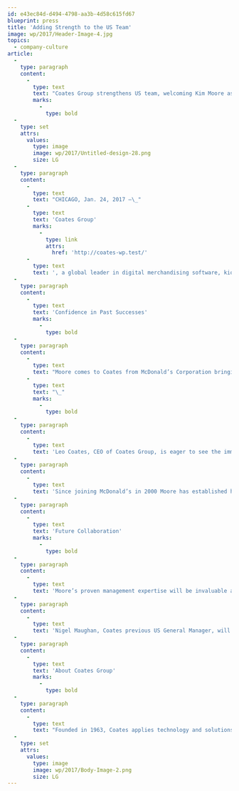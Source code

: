 ```yaml
---
id: e43ec84d-d494-4798-aa3b-4d58c615fd67
blueprint: press
title: 'Adding Strength to the US Team'
image: wp/2017/Header-Image-4.jpg
topics:
  - company-culture
article:
  -
    type: paragraph
    content:
      -
        type: text
        text: "Coates Group strengthens US team, welcoming Kim Moore as General Manager\_"
        marks:
          -
            type: bold
  -
    type: set
    attrs:
      values:
        type: image
        image: wp/2017/Untitled-design-28.png
        size: LG
  -
    type: paragraph
    content:
      -
        type: text
        text: "CHICAGO, Jan. 24, 2017 —\_"
      -
        type: text
        text: 'Coates Group'
        marks:
          -
            type: link
            attrs:
              href: 'http://coates-wp.test/'
      -
        type: text
        text: ', a global leader in digital merchandising software, kiosks, and digital drive-thrus is preparing for an outstanding 2017, and is thrilled to welcome Kim Moore as the new US General Manager. With the strong addition to an already dynamic team, Coates Group is well prepared to exceed all objectives and expectations in 2017, and the years to follow.'
  -
    type: paragraph
    content:
      -
        type: text
        text: 'Confidence in Past Successes'
        marks:
          -
            type: bold
  -
    type: paragraph
    content:
      -
        type: text
        text: "Moore comes to Coates from McDonald’s Corporation bringing with her a wealth of knowledge, experience and a fresh perspective which is in tandem to Coates operations and business goals. During her 16-year tenure at McDonald’s, Moore developed a strong affinity for digital solutions and was well known for driving organizational change.\_"
      -
        type: text
        text: "\_"
        marks:
          -
            type: bold
  -
    type: paragraph
    content:
      -
        type: text
        text: 'Leo Coates, CEO of Coates Group, is eager to see the immediate impact her guidance will bring to the team; “Kim’s ability to lead individuals and teams puts us in a unique position with our US strategy and focus. Her commitment to strive for collaborative excellence will add a tremendous amount of value. We have no doubt that Kim will be able to provide the support and leadership to help our US operations flourish, and affect significant organizational growth.”'
  -
    type: paragraph
    content:
      -
        type: text
        text: 'Since joining McDonald’s in 2000 Moore has established her reputation as a multifunctional top performer and influencer. For the past year, Moore has served as Director of Global Point of Sale and Self-Order Kiosk, with the responsibility of managing the development, strategy and delivery of these product solutions globally. Prior to this, Moore held the position of Director of US IT Restaurant Technology, where she led the team responsible for delivering key technology initiatives for over 14,000 McDonald’s US restaurants. Moore has continuously been acknowledged for her successes, and was recently recognized as one of the top 15 women to watch at McDonald’s.'
  -
    type: paragraph
    content:
      -
        type: text
        text: 'Future Collaboration'
        marks:
          -
            type: bold
  -
    type: paragraph
    content:
      -
        type: text
        text: 'Moore’s proven management expertise will be invaluable at accelerating growth opportunities and driving a culture of innovation for the US team and the Coates global business. Moore stated, “I am thrilled to be part of the Coates Team. Coates represents best-in-class products and a commitment to innovation that will keep our customers ahead of the curve today and tomorrow.”'
  -
    type: paragraph
    content:
      -
        type: text
        text: 'Nigel Maughan, Coates previous US General Manager, will be relocating to Seattle for family reasons. Nigel has had significant impact on Coates US operations in the last 12 months and will continue to play an important role in the senior leadership team, focusing on key account management. There is no doubt Nigel and Moore will create a powerful combination for the US business.'
  -
    type: paragraph
    content:
      -
        type: text
        text: 'About Coates Group'
        marks:
          -
            type: bold
  -
    type: paragraph
    content:
      -
        type: text
        text: "Founded in 1963, Coates applies technology and solutions to deliver relevant, personalized digital merchandising content for quick service restaurant brands (QSR) and the retail industry. Coates’ data-driven CMS software Switchboard, self-order kiosks, digital drive-thru and outdoor displays are used by leading brands across 35 global markets. The privately held company is headquartered in\_Australia\_with offices in\_Japan,\_India, China and U.S. operations based in\_Chicago."
  -
    type: set
    attrs:
      values:
        type: image
        image: wp/2017/Body-Image-2.png
        size: LG
---
```

